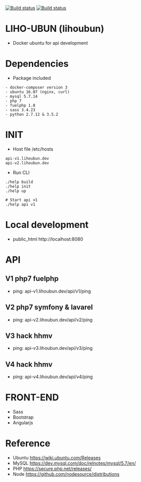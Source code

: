 [![Build status](https://circleci.com/gh/lecaoquochung/liho-ubun.svg?style=shield)](https://circleci.com/gh/lecaoquochung/liho-ubun)
[![Build status](https://travis-ci.org/travis-ci/docs-travis-ci-com.svg?branch=master)](https://travis-ci.org/lecaoquochung/liho-ubun)

# LIHO-UBUN (lihoubun)
- Docker ubuntu for api development

# Dependencies
- Package included
```
- docker-composer version 3
- ubuntu 16.07 (nginx, curl)
- mysql 5.7.14
- php 7
- fuelphp 1.8
- sass 3.4.23
- python 2.7.12 & 3.5.2
```

# INIT
- Host file /etc/hosts
```
api-v1.lihoubun.dev
api-v2.lihoubun.dev
```

- Run CLI
```
./help build
./help init
./help up

# Start api v1
./help api v1
```

# Local development
- public_html
http://localhost:8080

# API
## V1 php7 fuelphp
- ping: api-v1.lihoubun.dev/api/v1/ping
## V2 php7 symfony & lavarel
- ping: api-v2.lihoubun.dev/api/v2/ping
## V3 hack hhmv
- ping: api-v3.lihoubun.dev/api/v3/ping
## V4 hack hhmv
- ping: api-v4.lihoubun.dev/api/v4/ping

# FRONT-END
- Sass
- Bootstrap
- Angularjs


# Reference
- Ubuntu https://wiki.ubuntu.com/Releases
- MySQL https://dev.mysql.com/doc/relnotes/mysql/5.7/en/
- PHP https://secure.php.net/releases/
- Node https://github.com/nodesource/distributions
